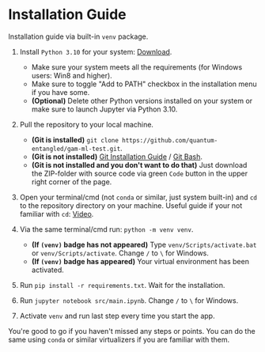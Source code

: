 # Installation Guide

Installation guide via built-in `venv` package.

1) Install `Python 3.10` for your system: [Download](https://www.python.org/downloads/release/python-3108/).
    - Make sure your system meets all the requirements (for Windows users: Win8 and higher).
    - Make sure to toggle "Add to PATH" checkbox in the installation menu if you have some.
    - **(Optional)** Delete other Python versions installed on your system or make sure to launch Jupyter via Python 3.10.

1) Pull the repository to your local machine.
    - **(Git is installed)** `git clone https://github.com/quantum-entangled/gam-ml-test.git`.
    - **(Git is not installed)** [Git Installation Guide](https://github.com/git-guides/install-git) / [Git Bash](https://git-scm.com/downloads).
    - **(Git is not installed and you don't want to do that)** Just download the ZIP-folder with source code via green `Code` button in the upper right corner of the page.

1) Open your terminal/cmd (not `conda` or similar, just system built-in) and `cd` to the repository directory on your machine. Useful guide if your not familiar with `cd`: [Video](https://www.youtube.com/watch?v=KNjzcJhUwuA).

1) Via the same terminal/cmd run: `python -m venv venv`.
    - **(If `(venv)` badge has not appeared)** Type `venv/Scripts/activate.bat` or `venv/Scripts/activate`. Change `/` to `\` for Windows.
    - **(If `(venv)` badge has appeared)** Your virtual environment has been activated.

1) Run `pip install -r requirements.txt`. Wait for the installation.

1) Run `jupyter notebook src/main.ipynb`. Change `/` to `\` for Windows.

1) Activate `venv` and run last step every time you start the app.

You're good to go if you haven't missed any steps or points. You can do the same using `conda` or similar virtualizers if you are familiar with them.

